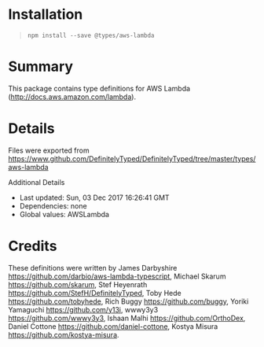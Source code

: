 # Installation
> `npm install --save @types/aws-lambda`

# Summary
This package contains type definitions for AWS Lambda (http://docs.aws.amazon.com/lambda).

# Details
Files were exported from https://www.github.com/DefinitelyTyped/DefinitelyTyped/tree/master/types/aws-lambda

Additional Details
 * Last updated: Sun, 03 Dec 2017 16:26:41 GMT
 * Dependencies: none
 * Global values: AWSLambda

# Credits
These definitions were written by James Darbyshire <https://github.com/darbio/aws-lambda-typescript>, Michael Skarum <https://github.com/skarum>, Stef Heyenrath <https://github.com/StefH/DefinitelyTyped>, Toby Hede <https://github.com/tobyhede>, Rich Buggy <https://github.com/buggy>, Yoriki Yamaguchi <https://github.com/y13i>, wwwy3y3 <https://github.com/wwwy3y3>, Ishaan Malhi <https://github.com/OrthoDex>, Daniel Cottone <https://github.com/daniel-cottone>, Kostya Misura <https://github.com/kostya-misura>.
